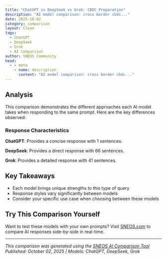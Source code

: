 ```yaml
---
title: "ChatGPT vs DeepSeek vs Grok: CBDC Preparation"
description: "AI model comparison: cross border cbdc..."
date: 2025-10-02
category: comparison
layout: Clean
tags:
  - ChatGPT
  - DeepSeek
  - Grok
  - AI Comparison
author: SNEOS Community
head:
  - - meta
    - name: description
      content: "AI model comparison: cross border cbdc..."
---
```


<ChatComparison
  title="ChatGPT vs DeepSeek vs Grok: CBDC Preparation"
  prompt="cross border cbdc"
  :responses='{
    "ChatGPT": "Error calling OpenAI API.",
    "DeepSeek": "Of course. \u0022Cross-border CBDC\u0022 is a critical and rapidly evolving topic in the world of finance and central banking. It refers to the use of **Central Bank Digital Currencies (CBDCs)** for international payments and settlements between countries.\n\nLet\u0027s break it down from the fundamentals to the complex implications.\n\n### 1. Core Concept: What is a Cross-Border CBDC?\n\nAt its simplest, a cross-border CBDC is a digital form of a central bank\u0027s liability that can be used to make payments to recipients in other countries. It\u0027s the digital equivalent of using physical cash for an international transaction, but with the potential for immense speed, efficiency, and programmability.\n\nThe key idea is to bypass the current, often cumbersome, correspondent banking system.\n\n### 2. The Problem It Aims to Solve: The Current System\u0027s Inefficiencies\n\nToday\u0027s cross-border payments are:\n*   **Slow:** Can take 1-5 business days.\n*   **Expensive:** High transaction fees due to multiple intermediaries (correspondent banks).\n*   **Opaque:** Lack of clarity on tracking and final costs until the payment is complete.\n*   **Complex:** Requires reconciliation across different time zones, legal systems, and technical platforms.\n\n### 3. How Could Cross-Border CBDCs Work? (Architectural Models)\n\nThere isn\u0027t one single model; several are being explored:\n\n**a) Compatibility and Interlinking**\n*   **Description:** Different countries design their domestic CBDC systems to be technically interoperable. Think of it as different email providers (Gmail, Outlook) agreeing on a common protocol (SMTP) to send messages to each other.\n*   **Example/Project:** **Project mBridge** (by the BIS Innovation Hub and central banks of China, Hong Kong, Thailand, and the UAE). This is the most advanced multi-CBDC platform, creating a common settlement platform for multiple central banks.\n\n**b) Common Platform / Multi-CBDC (mCBDC)**\n*   **Description:** Countries jointly create a single, shared technical platform for issuing and exchanging their CBDCs. This is a more integrated approach than simple interlinking.\n*   **Example/Project:** **Project Dunbar** (BIS and central banks of Australia, Malaysia, Singapore, and South Africa) explored this model, proving that financial institutions can use CBDCs issued on a shared platform for direct cross-border transactions.\n\n**c) Single CBDC for Cross-Border Use (Internationalization)**\n*   **Description:** A country designs its CBDC to be easily usable by non-residents and for international trade. This is often a strategic goal for currencies aiming for a larger global role (e.g., the digital Yuan / e-CNY).\n*   **Implication:** This could challenge the dominance of the US dollar in international trade and finance.\n\n### 4. Key Benefits and Opportunities\n\n1.  **Speed and 24/7 Availability:** Near-instantaneous settlement, potentially available 24 hours a day, 7 days a week.\n2.  **Lower Costs:** Removing several intermediaries drastically reduces transaction fees, benefiting consumers and businesses.\n3.  **Increased Transparency and Security:** Transactions on a distributed ledger can be tracked in real-time, reducing fraud and errors. The central bank backing ensures trust.\n4.  **Financial Inclusion:** Could lower the cost of remittances, making it cheaper for migrant workers to send money home.\n5.  **Programmability:** \u0022Smart contracts\u0022 could automate complex cross-border transactions, like trade finance, releasing payments only when certain conditions (like delivery of goods) are met.\n\n### 5. Major Challenges and Risks\n\n1.  **Legal and Regulatory Hurdles:** Different countries have different laws regarding capital controls, anti-money laundering (AML), and counter-financing of terrorism (CFT). Harmonizing these is a massive challenge.\n2.  **Monetary Policy and Financial Stability:**\n    *   **Currency Substitution (\u0022Digital Dollarization\u0022):** In a crisis, citizens of one country could rapidly swap their local CBDC for a \u0022stronger\u0022 foreign CBDC (e.g., a digital dollar or euro), destabilizing the local economy.\n    *   **Bank Disintermediation:** If everyone can hold a safe CBDC, they might pull their money out of commercial banks, especially in times of stress, potentially causing bank runs.\n3.  **Technical Complexity and Cybersecurity:** Creating secure, scalable, and resilient systems that can handle the volume of global trade is a monumental task and a prime target for cyberattacks.\n4.  **Geopolitical Fragmentation:** Instead of cooperation, competition could lead to a fragmented landscape of incompatible digital currency blocs.\n5.  **Privacy Concerns:** Cross-border transaction data is highly sensitive. Who has access to this data\u2014the home central bank, the host central bank, or both\u2014is a critical privacy and sovereignty issue.\n\n### 6. Major Ongoing Projects and Initiatives\n\nThe Bank for International Settlements (BIS) Innovation Hub is a central player, coordinating many projects:\n\n*   **Project mBridge (China, HK, Thailand, UAE):** The most prominent live pilot for a multi-CBDC common platform.\n*   **Project Dunbar (Australia, Malaysia, Singapore, South Africa):** Explored common platform models.\n*   **Project Jura (France, Switzerland):** Focused on settling financial instruments with a wholesale CBDC.\n*   **Project Mariana (France, Singapore, Switzerland):** Explored the automated market makers (AMMs) used in DeFi for cross-border FX trading of CBDCs.\n\n### Conclusion\n\nCross-border CBDCs represent a paradigm shift. They promise a future of faster, cheaper, and more transparent international payments. However, realizing this potential requires navigating a minefield of technical, legal, and economic challenges. The success of cross-border CBDCs will depend less on the technology itself and more on **international cooperation, governance, and the establishment of common standards.**\n\nThe race is on, and the outcome will fundamentally reshape the architecture of the global financial system.",
    "Grok": "A cross-border Central Bank Digital Currency (CBDC) refers to the use of digital currencies issued by central banks to facilitate transactions and payments across international borders. CBDCs are digital versions of a country\u2019s fiat currency, backed and issued by the central bank, designed to function as a secure, efficient, and transparent medium of exchange. When applied to cross-border transactions, CBDCs aim to streamline international payments, reduce costs, improve speed, and enhance financial inclusion.\n\n### Key Aspects of Cross-Border CBDC\n1. **Interoperability**: For cross-border CBDCs to work effectively, systems in different countries must be interoperable, allowing different CBDC platforms to communicate and process transactions seamlessly. This involves aligning technical standards, legal frameworks, and regulatory policies.\n\n2. **Efficiency in Payments**: Traditional cross-border payments often involve intermediaries (like banks or payment processors), leading to delays (sometimes taking days) and high fees. CBDCs can enable near-instantaneous transactions with lower costs by eliminating or reducing reliance on intermediaries.\n\n3. **Reduction of Currency Exchange Risks**: Cross-border CBDCs can potentially minimize foreign exchange risks by enabling direct transactions in digital fiat currencies or through stable mechanisms for currency conversion.\n\n4. **Regulatory and Compliance Challenges**: Cross-border transactions must comply with anti-money laundering (AML), counter-terrorism financing (CTF), and know-your-customer (KYC) regulations in multiple jurisdictions. CBDCs need robust frameworks to address these requirements without compromising privacy or efficiency.\n\n5. **Financial Inclusion**: CBDCs can provide access to digital payment systems for unbanked or underbanked populations, facilitating remittances and cross-border trade for individuals and small businesses in developing economies.\n\n6. **Geopolitical Implications**: The adoption of cross-border CBDCs could influence global monetary systems, potentially reducing reliance on dominant reserve currencies like the US dollar. This may shift economic power dynamics or create new financial alliances between countries adopting compatible CBDC systems.\n\n### Examples and Initiatives\nSeveral central banks and international organizations are exploring cross-border CBDC frameworks through pilot projects and collaborations:\n- **Project mBridge**: A collaborative initiative involving the central banks of China, Hong Kong, Thailand, and the United Arab Emirates, along with the Bank for International Settlements (BIS). It focuses on using CBDCs for cross-border payments and trade settlement, leveraging distributed ledger technology (DLT).\n- **Project Dunbar**: Led by the BIS Innovation Hub, this project involves Australia, Malaysia, Singapore, and South Africa to test a shared platform for cross-border CBDC transactions.\n- **European Central Bank (ECB) and Digital Euro**: The ECB is exploring the digital euro, with considerations for cross-border functionality within the Eurozone and beyond.\n- **China\u2019s Digital Yuan (e-CNY)**: China has tested its digital currency in cross-border scenarios, particularly in trade with Hong Kong and other regions, as part of its broader Belt and Road Initiative.\n\n### Benefits of Cross-Border CBDCs\n- Faster and cheaper international remittances and trade settlements.\n- Enhanced transparency and traceability of transactions.\n- Reduced dependency on traditional financial intermediaries like SWIFT.\n- Potential for greater monetary policy control by central banks in international contexts.\n\n### Challenges of Cross-Border CBDCs\n- **Technical Complexity**: Developing interoperable systems across different CBDC architectures (e.g., blockchain-based vs. centralized systems) is challenging.\n- **Legal and Regulatory Barriers**: Differences in national laws regarding data privacy, taxation, and financial oversight can complicate cross-border CBDC implementation.\n- **Cybersecurity Risks**: Digital currencies are vulnerable to hacking, fraud, and cyberattacks, especially in a cross-border context where multiple systems interact.\n- **Monetary Sovereignty**: Countries may be concerned about losing control over their monetary policies if cross-border CBDCs gain prominence.\n\n### Future Outlook\nThe development of cross-border CBDCs is still in its early stages, with many projects in the experimental or pilot phase. The BIS and other international organizations are playing a key role in fostering collaboration and setting global standards. Over the coming years, as technology matures and regulatory frameworks are established, cross-border CBDCs could revolutionize international finance by making transactions faster, cheaper, and more inclusive, while also reshaping global economic dynamics.\n\nIf you have a specific question about cross-border CBDCs (e.g., a particular project, country, or technical aspect), feel free to ask!"
  }'
  published-date="11:19"
/>

## Analysis

This comparison demonstrates the different approaches each AI model takes when responding to the same prompt. Here are the key differences observed:

### Response Characteristics

**ChatGPT**: Provides a concise response with 1 sentences. 

**DeepSeek**: Provides a direct response with 66 sentences. 

**Grok**: Provides a detailed response with 41 sentences. 

## Key Takeaways

- Each model brings unique strengths to this type of query
- Response styles vary significantly between models
- Consider your specific use case when choosing between these models

## Try This Comparison Yourself

Want to test these models with your own prompts? Visit [SNEOS.com](https://sneos.com) to compare AI responses side-by-side in real-time.

---

*This comparison was generated using the [SNEOS AI Comparison Tool](https://sneos.com)*
*Published: October 02, 2025 | Models: ChatGPT, DeepSeek, Grok*
